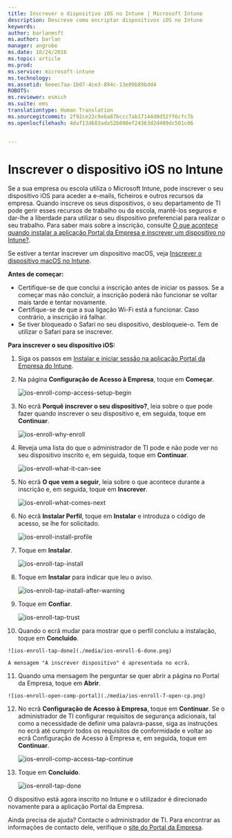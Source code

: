 ```yaml
---
title: Inscrever o dispositivo iOS no Intune | Microsoft Intune
description: Descreve como encriptar dispositivos iOS no Intune
keywords: 
author: barlanmsft
ms.author: barlan
manager: angrobe
ms.date: 10/24/2016
ms.topic: article
ms.prod: 
ms.service: microsoft-intune
ms.technology: 
ms.assetid: 6eeec7aa-1b07-4ce3-894c-13e09b89bdd4
ROBOTS: 
ms.reviewer: esmich
ms.suite: ems
translationtype: Human Translation
ms.sourcegitcommit: 2f92ce22c9e6a87bccc7ab17144d0d52ff6cfc7b
ms.openlocfilehash: 4daf13d683ada52b098ef24363d2d409dc501c06


---
```



# <a name="enroll-your-ios-device-in-intune"></a>Inscrever o dispositivo iOS no Intune

Se a sua empresa ou escola utiliza o Microsoft Intune, pode inscrever o seu dispositivo iOS para aceder a e-mails, ficheiros e outros recursos da empresa. Quando inscreve os seus dispositivos, o seu departamento de TI pode gerir esses recursos de trabalho ou da escola, mantê-los seguros e dar-lhe a liberdade para utilizar o seu dispositivo preferencial para realizar o seu trabalho. Para saber mais sobre a inscrição, consulte [O que acontece quando instalar a aplicação Portal da Empresa e inscrever um dispositivo no Intune?](what-happens-if-you-install-the-company-portal-app-and-enroll-your-device-in-intune-ios.md).

Se estiver a tentar inscrever um dispositivo macOS, veja [Inscrever o dispositivo macOS no Intune](enroll-your-device-in-intune-macos.md).

**Antes de começar:**

- Certifique-se de que conclui a inscrição antes de iniciar os passos. Se a começar mas não concluir, a inscrição poderá não funcionar se voltar mais tarde e tentar novamente.
- Certifique-se de que a sua ligação Wi-Fi está a funcionar. Caso contrário, a inscrição irá falhar.
- Se tiver bloqueado o Safari no seu dispositivo, desbloqueie-o. Tem de utilizar o Safari para se inscrever.


**Para inscrever o seu dispositivo iOS:**

1.  Siga os passos em [Instalar e iniciar sessão na aplicação Portal da Empresa do Intune](install-and-sign-in-to-the-intune-company-portal-app-ios.md).

2. Na página **Configuração de Acesso à Empresa**, toque em **Começar**.

    ![ios-enroll-comp-access-setup-begin](./media/ios-enroll-1a-comp-access-setup.png)

3. No ecrã **Porquê inscrever o seu dispositivo?**, leia sobre o que pode fazer quando inscrever o seu dispositivo e, em seguida, toque em **Continuar**.

    ![ios-enroll-why-enroll](./media/ios-enroll-1b-why-enroll.png)

4. Reveja uma lista do que o administrador de TI pode e não pode ver no seu dispositivo inscrito e, em seguida, toque em **Continuar**.

    ![ios-enroll-what-it-can-see](./media/ios-enroll-1c-we-care-privacy.png)

5.  No ecrã **O que vem a seguir**, leia sobre o que acontece durante a inscrição e, em seguida, toque em **Inscrever**.

    ![ios-enroll-what-comes-next](./media/ios-enroll-1d-what-comes-next.png)

6.  No ecrã **Instalar Perfil**, toque em **Instalar** e introduza o código de acesso, se lhe for solicitado.

    ![ios-enroll-install-profile](./media/ios-enroll-2-mgt-profile-install.png)

7.  Toque em **Instalar**.

    ![ios-enroll-tap-install](./media/ios-enroll-3-mgt-profile-install-2.png)    

8.  Toque em **Instalar** para indicar que leu o aviso.

    ![ios-enroll-tap-install-after-warning](./media/ios-enroll-4-warning.png)

9.  Toque em **Confiar**.

    ![ios-enroll-tap-trust](./media/ios-enroll-5-trust.png)

10.  Quando o ecrã mudar para mostrar que o perfil concluiu a instalação, toque em **Concluído**.

    ![ios-enroll-tap-done](./media/ios-enroll-6-done.png)

    A mensagem "A inscrever dispositivo" é apresentada no ecrã.

11.  Quando uma mensagem lhe perguntar se quer abrir a página no Portal da Empresa, toque em **Abrir**.

    ![ios-enroll-open-comp-portal](./media/ios-enroll-7-open-cp.png)

12. No ecrã **Configuração de Acesso à Empresa**, toque em **Continuar**. Se o administrador de TI configurar requisitos de segurança adicionais, tal como a necessidade de definir uma palavra-passe, siga as instruções no ecrã até cumprir todos os requisitos de conformidade e voltar ao ecrã Configuração de Acesso à Empresa e, em seguida, toque em **Continuar**.

    ![ios-enroll-comp-access-tap-continue](./media/ios-enroll-8-comp-access-setup-compliance.png)

13. Toque em **Concluído**.

    ![ios-enroll-tap-done](./media/ios-enroll-9-comp-access-setup-complete.png)

O dispositivo está agora inscrito no Intune e o utilizador é direcionado novamente para a aplicação Portal da Empresa.


Ainda precisa de ajuda? Contacte o administrador de TI. Para encontrar as informações de contacto dele, verifique o [site do Portal da Empresa](http://portal.manage.microsoft.com).



<!--HONumber=Dec16_HO2-->



